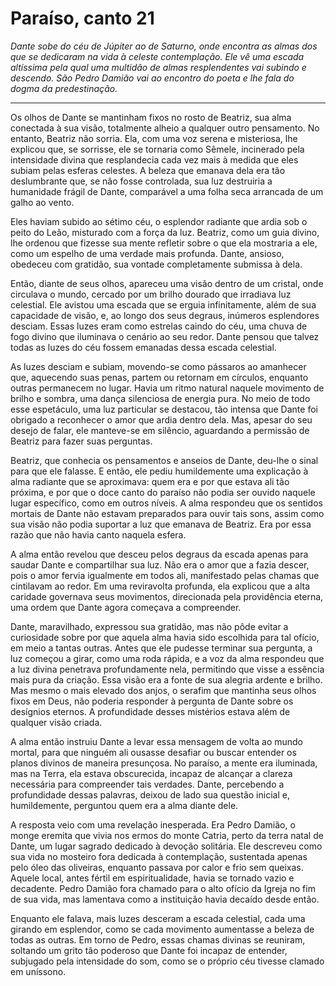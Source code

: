 # Paraíso, canto 21

_Dante sobe do céu de Júpiter ao de Saturno, onde encontra as almas dos que se dedicaram na vida à celeste contemplação. Ele vê uma escada altíssima pela qual uma multidão de almas resplendentes vai subindo e descendo. São Pedro Damião vai ao encontro do poeta e lhe fala do dogma da predestinação._

---

Os olhos de Dante se mantinham fixos no rosto de Beatriz, sua alma conectada à sua visão, totalmente alheio a qualquer outro pensamento. No entanto, Beatriz não sorria. Ela, com uma voz serena e misteriosa, lhe explicou que, se sorrisse, ele se tornaria como Sêmele, incinerado pela intensidade divina que resplandecia cada vez mais à medida que eles subiam pelas esferas celestes. A beleza que emanava dela era tão deslumbrante que, se não fosse controlada, sua luz destruiria a humanidade frágil de Dante, comparável a uma folha seca arrancada de um galho ao vento.

Eles haviam subido ao sétimo céu, o esplendor radiante que ardia sob o peito do Leão, misturado com a força da luz. Beatriz, como um guia divino, lhe ordenou que fizesse sua mente refletir sobre o que ela mostraria a ele, como um espelho de uma verdade mais profunda. Dante, ansioso, obedeceu com gratidão, sua vontade completamente submissa à dela.

Então, diante de seus olhos, apareceu uma visão dentro de um cristal, onde circulava o mundo, cercado por um brilho dourado que irradiava luz celestial. Ele avistou uma escada que se erguia infinitamente, além de sua capacidade de visão, e, ao longo dos seus degraus, inúmeros esplendores desciam. Essas luzes eram como estrelas caindo do céu, uma chuva de fogo divino que iluminava o cenário ao seu redor. Dante pensou que talvez todas as luzes do céu fossem emanadas dessa escada celestial.

As luzes desciam e subiam, movendo-se como pássaros ao amanhecer que, aquecendo suas penas, partem ou retornam em círculos, enquanto outras permanecem no lugar. Havia um ritmo natural naquele movimento de brilho e sombra, uma dança silenciosa de energia pura. No meio de todo esse espetáculo, uma luz particular se destacou, tão intensa que Dante foi obrigado a reconhecer o amor que ardia dentro dela. Mas, apesar do seu desejo de falar, ele manteve-se em silêncio, aguardando a permissão de Beatriz para fazer suas perguntas.

Beatriz, que conhecia os pensamentos e anseios de Dante, deu-lhe o sinal para que ele falasse. E então, ele pediu humildemente uma explicação à alma radiante que se aproximava: quem era e por que estava ali tão próxima, e por que o doce canto do paraíso não podia ser ouvido naquele lugar específico, como em outros níveis. A alma respondeu que os sentidos mortais de Dante não estavam preparados para ouvir tais sons, assim como sua visão não podia suportar a luz que emanava de Beatriz. Era por essa razão que não havia canto naquela esfera.

A alma então revelou que desceu pelos degraus da escada apenas para saudar Dante e compartilhar sua luz. Não era o amor que a fazia descer, pois o amor fervia igualmente em todos ali, manifestado pelas chamas que cintilavam ao redor. Em uma reviravolta profunda, ela explicou que a alta caridade governava seus movimentos, direcionada pela providência eterna, uma ordem que Dante agora começava a compreender.

Dante, maravilhado, expressou sua gratidão, mas não pôde evitar a curiosidade sobre por que aquela alma havia sido escolhida para tal ofício, em meio a tantas outras. Antes que ele pudesse terminar sua pergunta, a luz começou a girar, como uma roda rápida, e a voz da alma respondeu que a luz divina penetrava profundamente nela, permitindo que visse a essência mais pura da criação. Essa visão era a fonte de sua alegria ardente e brilho. Mas mesmo o mais elevado dos anjos, o serafim que mantinha seus olhos fixos em Deus, não poderia responder à pergunta de Dante sobre os desígnios eternos. A profundidade desses mistérios estava além de qualquer visão criada.

A alma então instruiu Dante a levar essa mensagem de volta ao mundo mortal, para que ninguém ali ousasse desafiar ou buscar entender os planos divinos de maneira presunçosa. No paraíso, a mente era iluminada, mas na Terra, ela estava obscurecida, incapaz de alcançar a clareza necessária para compreender tais verdades. Dante, percebendo a profundidade dessas palavras, deixou de lado sua questão inicial e, humildemente, perguntou quem era a alma diante dele.

A resposta veio com uma revelação inesperada. Era Pedro Damião, o monge eremita que vivia nos ermos do monte Catria, perto da terra natal de Dante, um lugar sagrado dedicado à devoção solitária. Ele descreveu como sua vida no mosteiro fora dedicada à contemplação, sustentada apenas pelo óleo das oliveiras, enquanto passava por calor e frio sem queixas. Aquele local, antes fértil em espiritualidade, havia se tornado vazio e decadente. Pedro Damião fora chamado para o alto ofício da Igreja no fim de sua vida, mas lamentava como a instituição havia decaído desde então.

Enquanto ele falava, mais luzes desceram a escada celestial, cada uma girando em esplendor, como se cada movimento aumentasse a beleza de todas as outras. Em torno de Pedro, essas chamas divinas se reuniram, soltando um grito tão poderoso que Dante foi incapaz de entender, subjugado pela intensidade do som, como se o próprio céu tivesse clamado em uníssono.